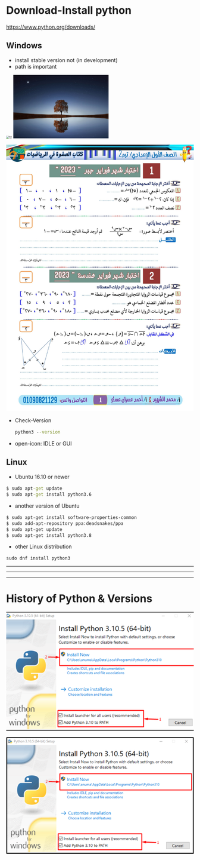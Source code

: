 # Download-Install python

https://www.python.org/downloads/

## Windows

- install stable version not (in development)
- path is important

<img src="F:\Work\Django_Bootcamp\study\images\python-path-install.PNG" alt="12" style="zoom:50%;" />



<img src="./images/pexels-photo-268533.jpegcs=srgb&dl=pexels-pixabay-268533.jpeg" alt="Day Photos, Download The BEST Free Day Stock Photos & HD Images" style="zoom: 25%;" />



![330342213_858381578566236_4701724779789616919_n](./images/330342213_858381578566236_4701724779789616919_n.jpg)

- Check-Version

  ```cmd
  python3 --version
  ```

- open-icon: IDLE or GUI

## Linux

- Ubuntu 16.10 or newer

```cmd
$ sudo apt-get update
$ sudo apt-get install python3.6
```

- another version of Ubuntu

```
$ sudo apt-get install software-properties-common
$ sudo add-apt-repository ppa:deadsnakes/ppa
$ sudo apt-get update
$ sudo apt-get install python3.8
```

- other Linux distribution

```
sudo dnf install python3
```



*****************

------

------------------

# History of Python & Versions

![12](./images/12.PNG)

![](./images/How-to-Add-Python-to-Windows-Path-3.webp)
